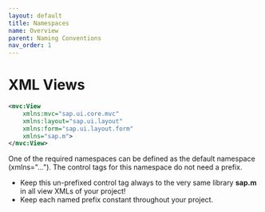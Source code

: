 ```yaml
---
layout: default
title: Namespaces
name: Overview
parent: Naming Conventions
nav_order: 1
---
```


# XML Views

```xml
<mvc:View
    xmlns:mvc="sap.ui.core.mvc"
    xmlns:layout="sap.ui.layout"
    xmlns:form="sap.ui.layout.form"
    xmlns="sap.m">
</mvc:View>
```

One of the required namespaces can be defined as the default namespace (xmlns="..."). The control tags for this namespace do not need a prefix.

- Keep this un-prefixed control tag always to the very same library **sap.m** in all view XMLs of your project!
- Keep each named prefix constant throughout your project.
